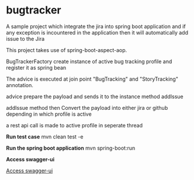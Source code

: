 # bugtracker
A sample project which integrate the jira into spring boot application and if any exception is incountered in the application then it will automatically add issue to the Jira

This project takes use of spring-boot-aspect-aop.

BugTrackerFactory create instance of active bug tracking profile and register it as spring bean
 
The advice is executed at join point "BugTracking" and "StoryTracking" annotation.

advice prepare the payload and sends it to the instance method addIssue

addIssue method then Convert the payload into either jira or github depending in which profile is active

a rest api call is made to active profile in seperate thread


**Run test case** 
mvn clean test -e

**Run the spring boot application**
mvn spring-boot:run

**Access swagger-ui**

[Access swagger-ui](http://localhost:8080/swagger-ui.html)


 


